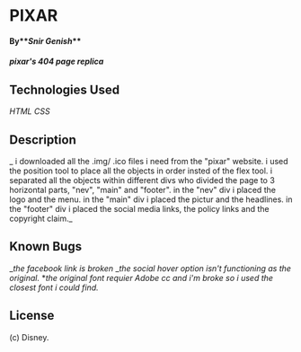 # PIXAR

#### By**_Snir Genish_**

#### _pixar's 404 page replica_

## Technologies Used

_HTML_
_CSS_

## Description

_ i downloaded all the .img/ .ico files i need from the "pixar" website. i used the position tool to place all the objects in order insted of the flex tool. i separated all the objects within different divs who divided the page to 3 horizontal parts, "nev", "main" and "footer".
in the "nev" div i placed the logo and the menu.
in the "main" div i placed the pictur and the headlines.
in the "footer" div i placed the social media links, the policy links and the copyright claim._

## Known Bugs

_*the facebook link is broken*
__the social hover option isn't functioning as the original._ \*_the original font requier Adobe cc and i'm broke so i used the closest font i could find._

## License

(c) Disney.
